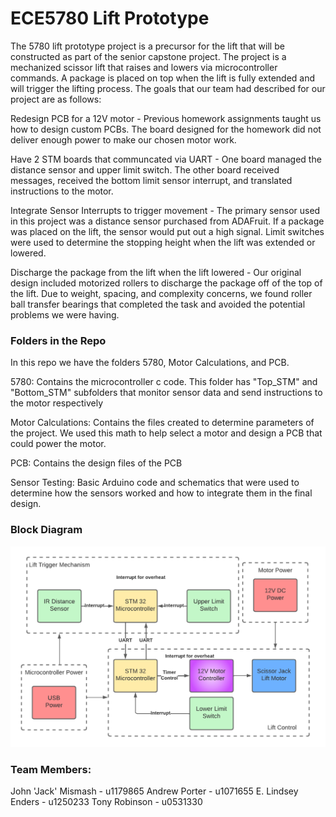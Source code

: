 # ECE5780 Lift Prototype
The 5780 lift prototype project is a precursor for the lift that will be constructed as part of the senior capstone project. The project is a mechanized scissor lift that raises and lowers via microcontroller commands.  A package is placed on top when the lift is fully extended and will trigger the lifting process. The goals that our team had described for our project are as follows:

Redesign PCB for a 12V motor - Previous homework assignments taught us how to design custom PCBs. The board designed for the homework did not deliver enough power to make our chosen motor work.

Have 2 STM boards that communcated via UART - One board managed the distance sensor and upper limit switch. The other board received messages, received the bottom limit sensor interrupt, and translated instructions to the motor.

Integrate Sensor Interrupts to trigger movement - The primary sensor used in this project was a distance sensor purchased from ADAFruit. If a package was placed on the lift, the sensor would put out a high signal.  Limit switches were used to determine the stopping height when the lift was extended or lowered.

Discharge the package from the lift when the lift lowered - Our original design included motorized rollers to discharge the package off of the top of the lift. Due to weight, spacing, and complexity concerns, we found roller ball transfer bearings that completed the task and avoided the potential problems we were having. 

### Folders in the Repo
In this repo we have the folders 5780, Motor Calculations, and PCB.

5780: Contains the microcontroller c code.  This folder has "Top_STM" and "Bottom_STM" subfolders that monitor sensor data and send instructions to the motor respectively

Motor Calculations: Contains the files created to determine parameters of the project. We used this math to help select a motor and design a PCB that could power the motor.

PCB: Contains the design files of the PCB

Sensor Testing: Basic Arduino code and schematics that were used to determine how the sensors worked and how to integrate them in the final design.

### Block Diagram
![Our Block Diagram](https://github.com/JohnMismash/ECESeniorCapstone/blob/main/Motor%20Calculations/5780BlockDiagram%20-%20Page%201.png)

### Team Members:
 John 'Jack' Mismash - u1179865
 Andrew Porter - u1071655
 E. Lindsey Enders - u1250233
 Tony Robinson - u0531330


